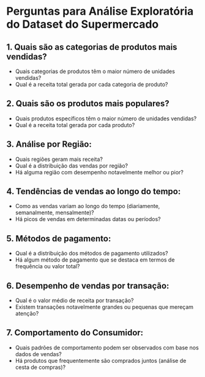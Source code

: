 # Perguntas para Análise Exploratória do Dataset do Supermercado

## 1. Quais são as categorias de produtos mais vendidas?
- Quais categorias de produtos têm o maior número de unidades vendidas?
- Qual é a receita total gerada por cada categoria de produto?

## 2. Quais são os produtos mais populares?
- Quais produtos específicos têm o maior número de unidades vendidas?
- Qual é a receita total gerada por cada produto?

## 3. Análise por Região:
- Quais regiões geram mais receita?
- Qual é a distribuição das vendas por região?
- Há alguma região com desempenho notavelmente melhor ou pior?

## 4. Tendências de vendas ao longo do tempo:
- Como as vendas variam ao longo do tempo (diariamente, semanalmente, mensalmente)?
- Há picos de vendas em determinadas datas ou períodos?

## 5. Métodos de pagamento:
- Qual é a distribuição dos métodos de pagamento utilizados?
- Há algum método de pagamento que se destaca em termos de frequência ou valor total?

## 6. Desempenho de vendas por transação:
- Qual é o valor médio de receita por transação?
- Existem transações notavelmente grandes ou pequenas que mereçam atenção?

## 7. Comportamento do Consumidor:
- Quais padrões de comportamento podem ser observados com base nos dados de vendas?
- Há produtos que frequentemente são comprados juntos (análise de cesta de compras)?


